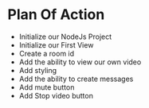 # Plan Of Action

- Initialize our NodeJs Project
- Initialize our First View
- Create a room id
- Add the ability to view our own video
- Add styling
- Add the ability to create messages
- Add mute button
- Add Stop video button

